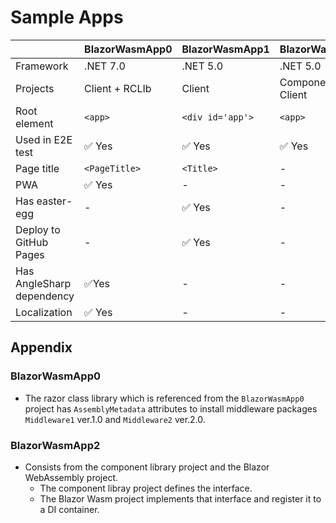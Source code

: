 ﻿# Sample Apps

|                |BlazorWasmApp0|BlazorWasmApp1    |BlazorWasmApp2
|----------------|--------------|------------------|--------------
|Framework       | .NET 7.0     | .NET 5.0         | .NET 5.0
|Projects        |Client + RCLIb| Client           | Component + Client   
|Root element    | `<app>`      | `<div id='app'>` | `<app>`
|Used in E2E test| ✅ Yes       | ✅ Yes          | ✅ Yes
|Page title      | `<PageTitle>`| `<Title>`        | -
|PWA             | ✅ Yes       | -                | -
|Has easter-egg  | -            | ✅ Yes           | -
|Deploy to GitHub Pages | -     | ✅ Yes           | -
|Has AngleSharp dependency| ✅Yes | -              | -
|Localization    | ✅ Yes       | -                | -

## Appendix

### BlazorWasmApp0

- The razor class library which is referenced from the `BlazorWasmApp0` project has `AssemblyMetadata` attributes to install middleware packages `Middleware1` ver.1.0 and `Middleware2` ver.2.0.

### BlazorWasmApp2

- Consists from the component library project and the Blazor WebAssembly project.
  - The component libray project defines the interface.
  - The Blazor Wasm project implements that interface and register it to a DI container.
